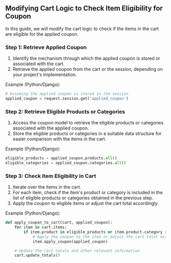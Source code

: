 

## Modifying Cart Logic to Check Item Eligibility for Coupon

In this guide, we will modify the cart logic to check if the items in the cart are eligible for the applied coupon.

### Step 1: Retrieve Applied Coupon

1. Identify the mechanism through which the applied coupon is stored or associated with the cart.
2. Retrieve the applied coupon from the cart or the session, depending on your project's implementation.

Example (Python/Django):

```python
# Assuming the applied coupon is stored in the session
applied_coupon = request.session.get('applied_coupon')
```

### Step 2: Retrieve Eligible Products or Categories

1. Access the coupon model to retrieve the eligible products or categories associated with the applied coupon.
2. Store the eligible products or categories in a suitable data structure for easier comparison with the items in the cart.

Example (Python/Django):

```python
eligible_products = applied_coupon.products.all()
eligible_categories = applied_coupon.categories.all()
```

### Step 3: Check Item Eligibility in Cart

1. Iterate over the items in the cart.
2. For each item, check if the item's product or category is included in the list of eligible products or categories obtained in the previous step.
3. Apply the coupon to eligible items or adjust the cart total accordingly.

Example (Python/Django):

```python
def apply_coupon_to_cart(cart, applied_coupon):
    for item in cart.items:
        if item.product in eligible_products or item.product.category in eligible_categories:
            # Apply the coupon to the item or adjust the cart total accordingly
            item.apply_coupon(applied_coupon)

    # Update the cart totals and other relevant information
    cart.update_totals()
```

